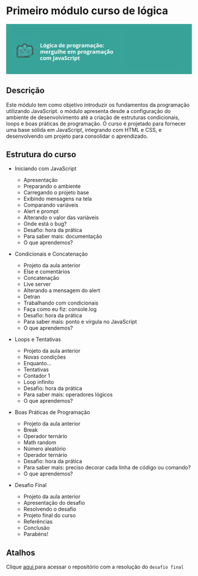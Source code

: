 # Primeiro módulo curso de lógica 
<p align="center">
<img 
    src="./midia-readme/imagem-curso-alura.png"
    width="700"  
/>
</p>
 
## Descrição
Este módulo tem como objetivo introduzir os fundamentos da programação utilizando JavaScript. o módulo apresenta desde a configuração do ambiente de desenvolvimento até a criação de estruturas condicionais, loops e boas práticas de programação. O curso é projetado para fornecer uma base sólida em JavaScript, integrando com HTML e CSS, e desenvolvendo um projeto para consolidar o aprendizado.

## Estrutura do curso 
- Iniciando com JavaScript
   - Apresentação
   - Preparando o ambiente
   - Carregando o projeto base
   - Exibindo mensagens na tela
   - Comparando variáveis
   - Alert e prompt
   - Alterando o valor das variáveis
   - Onde está o bug?
   - Desafio: hora da prática
   - Para saber mais: documentação
   - O que aprendemos?
    
- Condicionais e Concatenação
   - Projeto da aula anterior
   - Else e comentários
   - Concatenação
   - Live server
   - Alterando a mensagem do alert
   - Detran
   - Trabalhando com condicionais
   - Faça como eu fiz: console.log
   - Desafio: hora da prática
   - Para saber mais: ponto e vírgula no JavaScript
   - O que aprendemos?

- Loops e Tentativas
   - Projeto da aula anterior
   - Novas condições
   - Enquanto...
   - Tentativas
   - Contador 1
   - Loop infinito
   - Desafio: hora da prática
   - Para saber mais: operadores lógicos
   - O que aprendemos?

- Boas Práticas de Programação
   - Projeto da aula anterior
   - Break
   - Operador ternário
   - Math random
   - Número aleatório
   - Operador ternário
   - Desafio: hora da prática
   - Para saber mais: preciso decorar cada linha de código ou comando?
   - O que aprendemos?

- Desafio Final
   - Projeto da aula anterior
   - Apresentação do desafio
   - Resolvendo o desafio
   - Projeto final do curso
   - Referências
   - Conclusão
   - Parabéns!

## Atalhos 
Clique <a href="https://github.com/SergioSinhoca/iniciante-programacao-next-education/tree/main/logica-programacao/Lógica%20de%20programação%3A%20mergulhe%20em%20programação%20com%20JavaScript/logica-js-projeto_inicial"
 title="View repository"> aqui </a>
 para acessar o repositório com a resolução do `desafio final`
